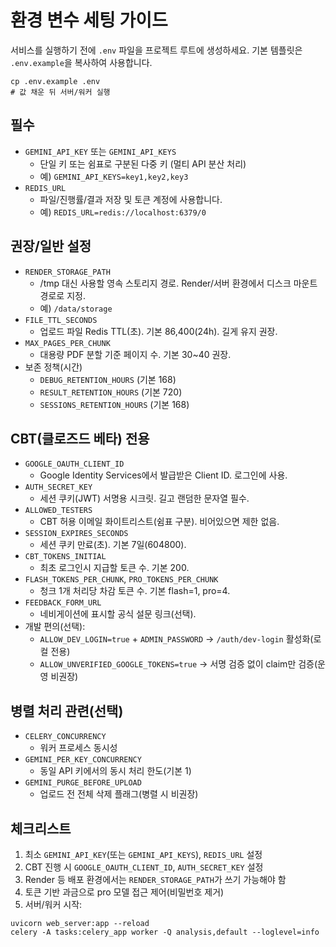 # 환경 변수 세팅 가이드

서비스를 실행하기 전에 `.env` 파일을 프로젝트 루트에 생성하세요. 기본 템플릿은 `.env.example`을 복사하여 사용합니다.

```
cp .env.example .env
# 값 채운 뒤 서버/워커 실행
```

## 필수

- `GEMINI_API_KEY` 또는 `GEMINI_API_KEYS`
  - 단일 키 또는 쉼표로 구분된 다중 키 (멀티 API 분산 처리)
  - 예) `GEMINI_API_KEYS=key1,key2,key3`
- `REDIS_URL`
  - 파일/진행률/결과 저장 및 토큰 계정에 사용합니다.
  - 예) `REDIS_URL=redis://localhost:6379/0`

## 권장/일반 설정

- `RENDER_STORAGE_PATH`
  - /tmp 대신 사용할 영속 스토리지 경로. Render/서버 환경에서 디스크 마운트 경로로 지정.
  - 예) `/data/storage`
- `FILE_TTL_SECONDS`
  - 업로드 파일 Redis TTL(초). 기본 86,400(24h). 길게 유지 권장.
- `MAX_PAGES_PER_CHUNK`
  - 대용량 PDF 분할 기준 페이지 수. 기본 30~40 권장.
- 보존 정책(시간)
  - `DEBUG_RETENTION_HOURS` (기본 168)
  - `RESULT_RETENTION_HOURS` (기본 720)
  - `SESSIONS_RETENTION_HOURS` (기본 168)

## CBT(클로즈드 베타) 전용

- `GOOGLE_OAUTH_CLIENT_ID`
  - Google Identity Services에서 발급받은 Client ID. 로그인에 사용.
- `AUTH_SECRET_KEY`
  - 세션 쿠키(JWT) 서명용 시크릿. 길고 랜덤한 문자열 필수.
- `ALLOWED_TESTERS`
  - CBT 허용 이메일 화이트리스트(쉼표 구분). 비어있으면 제한 없음.
- `SESSION_EXPIRES_SECONDS`
  - 세션 쿠키 만료(초). 기본 7일(604800).
- `CBT_TOKENS_INITIAL`
  - 최초 로그인시 지급할 토큰 수. 기본 200.
- `FLASH_TOKENS_PER_CHUNK`, `PRO_TOKENS_PER_CHUNK`
  - 청크 1개 처리당 차감 토큰 수. 기본 flash=1, pro=4.
- `FEEDBACK_FORM_URL`
  - 네비게이션에 표시할 공식 설문 링크(선택).
- 개발 편의(선택):
  - `ALLOW_DEV_LOGIN=true` + `ADMIN_PASSWORD` → `/auth/dev-login` 활성화(로컬 전용)
  - `ALLOW_UNVERIFIED_GOOGLE_TOKENS=true` → 서명 검증 없이 claim만 검증(운영 비권장)

## 병렬 처리 관련(선택)

- `CELERY_CONCURRENCY`
  - 워커 프로세스 동시성
- `GEMINI_PER_KEY_CONCURRENCY`
  - 동일 API 키에서의 동시 처리 한도(기본 1)
- `GEMINI_PURGE_BEFORE_UPLOAD`
  - 업로드 전 전체 삭제 플래그(병렬 시 비권장)

## 체크리스트

1) 최소 `GEMINI_API_KEY`(또는 `GEMINI_API_KEYS`), `REDIS_URL` 설정
2) CBT 진행 시 `GOOGLE_OAUTH_CLIENT_ID`, `AUTH_SECRET_KEY` 설정
3) Render 등 배포 환경에서는 `RENDER_STORAGE_PATH`가 쓰기 가능해야 함
4) 토큰 기반 과금으로 pro 모델 접근 제어(비밀번호 제거)
5) 서버/워커 시작:
```
uvicorn web_server:app --reload
celery -A tasks:celery_app worker -Q analysis,default --loglevel=info
```

